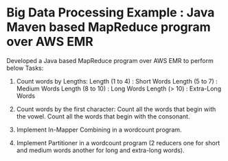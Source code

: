 # Big Data Processing Example : Java Maven based MapReduce program over AWS EMR 

Developed a Java based MapReduce program over AWS EMR to perform below Tasks:

1. Count words by Lengths: 
   Length (1 to 4) : Short Words
   Length (5 to 7) : Medium Words
   Length (8 to 10) : Long Words
   Length (> 10) : Extra-Long Words

2. Count words by the first character:
   Count all the words that begin with the vowel.
   Count all the words that begin with the consonant.

3. Implement In-Mapper Combining in a wordcount program.
4. Implement Partitioner in a wordcount program (2 reducers one for short and medium words another for long and extra-long words).

